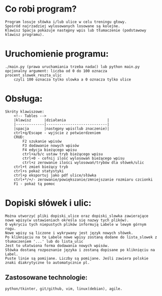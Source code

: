 
# Co robi program?
	Program losuje słówka i/lub ulice w celu treningu głowy.
	Spośród najrzadziej wylosowanych losowane są kolejne.
	Klawisz Spacja pokazuje następny wpis lub tłumaczenie (podstawowy klawisz programu).

# Uruchomienie programu:
	./main.py (prawa uruchamiania trzeba nadać) lub python main.py
	opcjonalny argument: liczba od 0 do 100 oznacza procent_slowek_reszta_ulic
		czyli 100 oznacza tylko slowka a 0 oznacza tylko ulice

# Obsługa:
	Skróty klawiszowe:
		<!-- Tables -->
		|klawisz      |działania                   |
		|-------------|----------------------------|
		|spacja       |następny wpis(lub znaczenie)|
		ctrl+q/Escape - wyjście z potwierdzeniem
		CRUD:
			F2 szukanie wpisów
			F3 dodawanie nowych wpisów
			F4 edycja bieżącego wpisu
			ctrl+a/b/c ustaw tryb bieżącego wpisu
			ctrl+0 - cofnij ilość wylosowań bieżącego wpisu
			ctrl+z zerowanie ilości wylosowań/trybów dla słówek/ulic
		ctrl+t zmień bieżący tryb
		ctrl+s pokaż statystyki
		ctrl+p eksportuj jako pdf ulice/słówka
		ctrl+*/+/- zerowanie/powiększanie/zmniejszanie rozmiaru czcionki
		F1 - pokaż tą pomoc

# Dopiski słówek i ulic:
	Można utworzyć pliki dopiski_ulice oraz dopiski_slowka zawierające nowe wpisy(w ustawieniach określa się nazwy tych plików).
	O wykryciu tych niepustych plików informują Labele w lewym górnym rogu. 
	Nowe wpisy są liczone i wykrywany jest język nowych słówek.
	Po kliknięciu na te Labele nowe wpisy zostaną dodane do lista_slowek z tłumaczeniem '...' lub do lista_ulic
	Jest to ułatwiona forma dodawania nowych wpisów.
	Słówka dostaną rozpoznanie języka i zostaną dopisane po kliknięciu na Label.
	Puste linie są pomijane. Liczby są pomijane. Jeśli zawiera polskie znaki diakrytyczne to automatycznie pl.

## Zastosowane technologie:
	python/tkinter, git/github, vim, linux(debian), agile.
